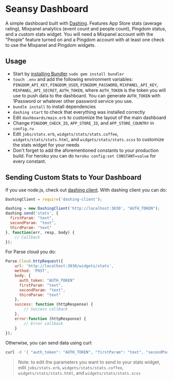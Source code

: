 # Seansy Dashboard

A simple dashboard built with [Dashing](http://shopify.github.io/dashing/). Features App Store stats (average rating), Mixpanel analytics (event count and people count), Pingdom status, and a custom stats widget. You will need a Mixpanel account with the "People" feature turned on and a Pingdom account with at least one check to use the Mixpanel and Pingdom widgets.

## Usage
- Start by [installing Bundler](http://bundler.io) `sudo gem install bundler`
- `touch .env` and add the following environment variables: `PINGDOM_API_KEY`, `PINGDOM_USER`, `PINGDOM_PASSWORD`, `MIXPANEL_API_KEY`, `MIXPANEL_API_SECRET`, `AUTH_TOKEN`, where `AUTH_TOKEN` is the token you will use to push data to the dashboard. You can generate `AUTH_TOKEN` with 1Password or whatever other password service you use.
- `bundle install` to install dependencies
- `dashing start` to check that everything was installed correctly
- Edit `dashboards/main.erb` to customize the layout of the main dashboard
- Change `PINGDOM_CHECK_ID`, `APP_STORE_ID`, and `APP_STORE_COUNTRY` in `config.ru`
- Edit `jobs/stats.erb`, `widgets/stats/stats.coffee`, `widgets/stats/stats.html`, and `widgets/stats/stats.scss` to customize the stats widget for your needs
- Don't forget to add the aforementioned constants to your production build. For heroku you can do `heroku config:set CONSTANT=value` for every constant.

## Sending Custom Stats to Your Dashboard
If you use node.js, check out [dashing client](https://github.com/benbria/dashing-client). With dashing client you can do:
```js
DashingClient = require('dashing-client');

dashing = new DashingClient('http://localhost:3030', "AUTH_TOKEN");
dashing.send('stats', {
  firstParam: "text",
  secondParam: "text",
  thirdParam: "text"
}, function(err, resp, body) {
    // Callback
});
```
For Parse cloud you do:
```js
Parse.Cloud.httpRequest({
    url: 'http://localhost:3030/widgets/stats',
    method: 'POST',
    body: {
      auth_token: "AUTH_TOKEN"
      firstParam: "text",
      secondParam: "text",
      thirdParam: "text"
    },
    success: function (httpResponse) {
        // Success callback
    },
    error:function (httpResponse) {
        // Error callback
    }
});
```
Otherwise, you can send data using curl:
```sh
curl -d '{ "auth_token": "AUTH_TOKEN", "firstParam": "text", "secondParam": "text", "thirdParam": "text" }' http://localhost:3030/widgets/stats
```

> Note: to edit the parameters you want to send to your stats widget, edit `jobs/stats.erb`, `widgets/stats/stats.coffee`, `widgets/stats/stats.html`, and `widgets/stats/stats.scss`
